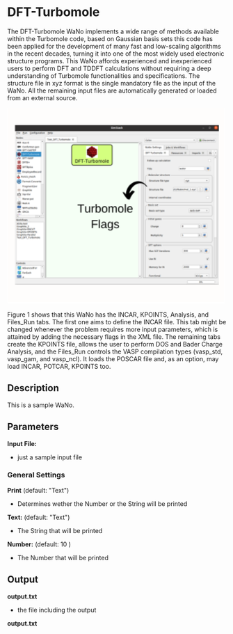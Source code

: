 # DFT-Turbomole
The DFT-Turbomole WaNo implements a wide range of methods available within the Turbomole code, based on Gaussian basis sets this code has been applied for the development of many fast and low-scaling algorithms in the recent decades, turning it into one of the most widely used electronic structure programs. This WaNo affords experienced and inexperienced users to perform DFT and TDDFT calculations without requiring a deep understanding of Turbomole functionalities and specifications. The structure file in xyz format is the single mandatory file as the input of the WaNo. All the remaining input files are automatically generated or loaded from an external source.

<img src="Turbomole.svg" alt="drawing" width="500"/>

Figure 1 shows that this WaNo has the INCAR, KPOINTS, Analysis, and Files_Run tabs. The first one aims to define the INCAR file. This tab might be changed whenever the problem requires more input parameters, which is attained by adding the necessary flags in the XML file. The remaining tabs create the KPOINTS file, allows the user to perform DOS and Bader Charge Analysis, and the Files_Run controls the VASP compilation types (vasp_std, vasp_gam, and  vasp_ncl). It loads the POSCAR file and, as an option, may load INCAR, POTCAR, KPOINTS too.

## Description

This is a sample WaNo.


## Parameters

**Input File:**
* just a sample input file

### General Settings

**Print** (default: "Text")
* Determines wether the Number or the String will be printed

**Text:** (default: "Text")
* The String that will be printed

**Number:** (default: 10 )
* The Number that will be printed  
 

## Output
**output.txt** 
* the file including the output

**output.txt**
